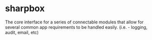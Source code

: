 # sharpbox
The core interface for a series of connectable modules that allow for several common app requirements to be handled easily. (i.e. - logging, audit, email, etc)
